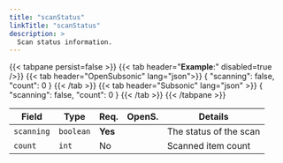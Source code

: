 ```yaml
---
title: "scanStatus"
linkTitle: "scanStatus"
description: >
  Scan status information.
---
```


{{< tabpane persist=false >}}
{{< tab header="**Example**:" disabled=true />}}
{{< tab header="OpenSubsonic" lang="json">}}
{
  "scanning": false,
  "count": 0
}
{{< /tab >}}
{{< tab header="Subsonic" lang="json" >}}
{
  "scanning": false,
  "count": 0
}
{{< /tab >}}
{{< /tabpane >}}

| Field |  Type | Req. | OpenS. | Details |
| --- | --- | --- | --- | --- |
| `scanning` | `boolean` | **Yes** |     | The status of the scan |
| `count` | `int` | No |     | Scanned item count |
